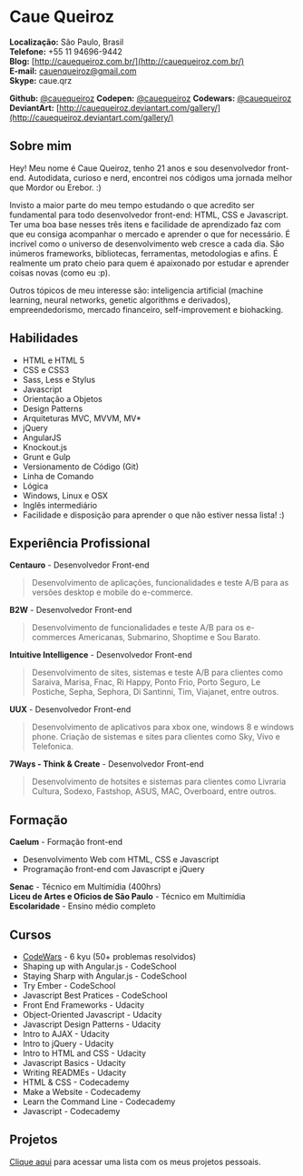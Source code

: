 # Caue Queiroz

**Localização:** São Paulo, Brasil  
**Telefone:** +55 11 94696-9442  
**Blog:** [http://cauequeiroz.com.br/](http://cauequeiroz.com.br/)  
**E-mail:** [cauenqueiroz@gmail.com](mailto:cauenqueiroz@gmail.com)  
**Skype:** caue.qrz  

**Github:** [@cauequeiroz](https://github.com/cauequeiroz)
**Codepen:** [@cauequeiroz](http://codepen.io/cauequeiroz/)
**Codewars:** [@cauequeiroz](https://www.codewars.com/users/cauequeiroz)
**DeviantArt:** [http://cauequeiroz.deviantart.com/gallery/](http://cauequeiroz.deviantart.com/gallery/)

## Sobre mim

Hey! Meu nome é Caue Queiroz, tenho 21 anos e sou desenvolvedor front-end. Autodidata, curioso e nerd, encontrei nos códigos uma jornada melhor que Mordor ou Erebor. :)

Invisto a maior parte do meu tempo estudando o que acredito ser fundamental para todo desenvolvedor front-end: HTML, CSS e Javascript. Ter uma boa base nesses três itens e facilidade de aprendizado faz com que eu consiga acompanhar o mercado e aprender o que for necessário. É incrível como o universo de desenvolvimento web cresce a cada dia. São inúmeros frameworks, bibliotecas, ferramentas, metodologias e afins. É realmente um prato cheio para quem é apaixonado por estudar e aprender coisas novas (como eu :p).

Outros tópicos de meu interesse são: inteligencia artificial (machine learning, neural networks, genetic algorithms e derivados), empreendedorismo, mercado financeiro, self-improvement e biohacking.

## Habilidades

- HTML e HTML 5
- CSS e CSS3
- Sass, Less e Stylus
- Javascript
- Orientação a Objetos
- Design Patterns
- Arquiteturas MVC, MVVM, MV*
- jQuery
- AngularJS
- Knockout.js
- Grunt e Gulp
- Versionamento de Código (Git)
- Linha de Comando
- Lógica
- Windows, Linux e OSX
- Inglês intermediário
- Facilidade e disposição para aprender o que não estiver nessa lista! :)

## Experiência Profissional

**Centauro** - Desenvolvedor Front-end
> Desenvolvimento de aplicações, funcionalidades e teste A/B para as versões desktop e mobile do e-commerce.

**B2W** - Desenvolvedor Front-end
> Desenvolvimento de funcionalidades e teste A/B para os e-commerces Americanas, Submarino, Shoptime e Sou Barato.

**Intuitive Intelligence** - Desenvolvedor Front-end
> Desenvolvimento de sites, sistemas e teste A/B para clientes como Saraiva, Marisa, Fnac, Ri Happy, Ponto Frio, Porto Seguro, Le Postiche, Sepha, Sephora, Di Santinni, Tim, Viajanet, entre outros.

**UUX** - Desenvolvedor Front-end
> Desenvolvimento de aplicativos para xbox one, windows 8 e windows phone. Criação de sistemas e sites para clientes como Sky, Vivo e Telefonica.

**7Ways - Think & Create** - Desenvolvedor Front-end
> Desenvolvimento de hotsites e sistemas para clientes como Livraria Cultura, Sodexo, Fastshop, ASUS, MAC, Overboard, entre outros.

## Formação

**Caelum** - Formação front-end
- Desenvolvimento Web com HTML, CSS e Javascript
- Programação front-end com Javascript e jQuery

**Senac** - Técnico em Multimídia (400hrs)  
**Liceu de Artes e Oficios de São Paulo** - Técnico em Multimídia  
**Escolaridade** - Ensino médio completo

## Cursos

- [CodeWars](https://www.codewars.com/users/cauequeiroz) - 6 kyu (50+ problemas resolvidos)
- Shaping up with Angular.js - CodeSchool
- Staying Sharp with Angular.js - CodeSchool
- Try Ember - CodeSchool
- Javascript Best Pratices - CodeSchool
- Front End Frameworks - Udacity
- Object-Oriented Javascript - Udacity
- Javascript Design Patterns - Udacity
- Intro to AJAX - Udacity
- Intro to jQuery - Udacity
- Intro to HTML and CSS - Udacity
- Javascript Basics - Udacity
- Writing READMEs - Udacity
- HTML & CSS - Codecademy
- Make a Website - Codecademy
- Learn the Command Line - Codecademy
- Javascript - Codecademy

## Projetos

[Clique aqui](http://cauequeiroz.com.br/about/#proj) para acessar uma lista com os meus projetos pessoais.

